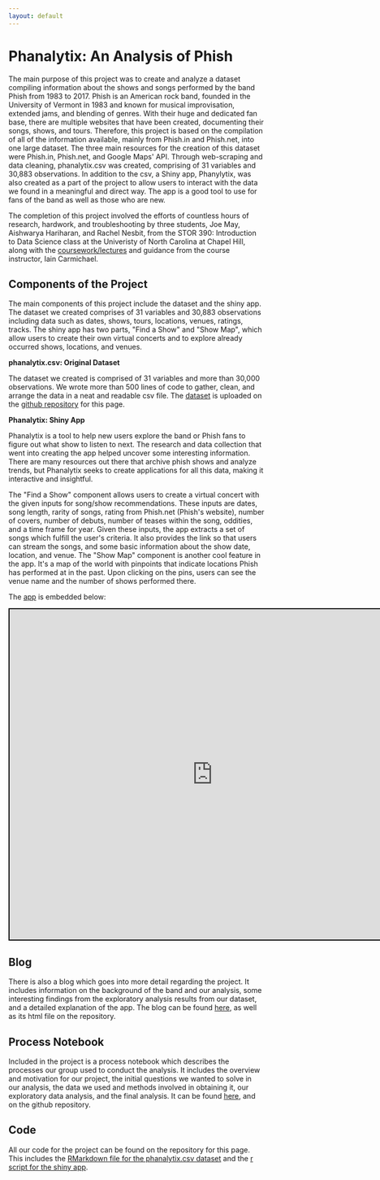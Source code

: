 ```yaml
---
layout: default
---
```


# Phanalytix: An Analysis of Phish

The main purpose of this project was to create and analyze a dataset compiling information about the shows and songs performed by the band Phish from 1983 to 2017.  Phish is an American rock band, founded in the University of Vermont in 1983 and known for musical improvisation, extended jams, and blending of genres.  With their huge and dedicated fan base, there are multiple websites that have been created, documenting their songs, shows, and tours.  Therefore, this project is based on the compilation of all of the information available, mainly from Phish.in and Phish.net, into one large dataset.  The three main resources for the creation of this dataset were Phish.in, Phish.net, and Google Maps' API.  Through web-scraping and data cleaning, phanalytix.csv was created, comprising of 31 variables and 30,883 observations.  In addition to the csv, a Shiny app, Phanylytix, was also created as a part of the project to allow users to interact with the data we found in a meaningful and direct way.  The app is a good tool to use for fans of the band as well as those who are new.  

The completion of this project involved the efforts of countless hours of research, hardwork, and troubleshooting by three students, Joe May, Aishwarya Hariharan, and Rachel Nesbit, from the STOR 390: Introduction to Data Science class at the Univeristy of North Carolina at Chapel Hill, along with the [coursework/lectures](https://idc9.github.io/stor390/) and guidance from the course instructor, Iain Carmichael.

## Components of the Project

The main components of this project include the dataset and the shiny app.  The dataset we created comprises of 31 variables and 30,883 observations including data such as dates, shows, tours, locations, venues, ratings, tracks.  The shiny app has two parts, "Find a Show" and "Show Map", which allow users to create their own virtual concerts and to explore already occurred shows, locations, and venues.  


**phanalytix.csv: Original Dataset**

The dataset we created is comprised of 31 variables and more than 30,000 observations.  We wrote more than 500 lines of code to gather, clean, and arrange the data in a neat and readable csv file.  The [dataset](https://github.com/ahariharan95/phish_analytics/blob/master/phanalytix.csv) is uploaded on the [github repository](https://github.com/ahariharan95/phish_analytics) for this page. 


**Phanalytix: Shiny App**

Phanalytix is a tool to help new users explore the band or Phish fans to figure out what show to listen to next. The research and data collection that went into creating the app helped uncover some interesting information. There are many resources out there that archive phish shows and analyze trends, but Phanalytix seeks to create applications for all this data, making it interactive and insightful.

The "Find a Show" component allows users to create a virtual concert with the given inputs for song/show recommendations.  These inputs are dates, song length, rarity of songs, rating from Phish.net (Phish's website), number of covers, number of debuts, number of teases within the song, oddities, and a time frame for year.  Given these inputs, the app extracts a set of songs which fulfill the user's criteria. It also provides the link so that users can stream the songs, and some basic information about the show date, location, and venue. The "Show Map" component is another cool feature in the app. It's a map of the world with pinpoints that indicate locations Phish has performed at in the past. Upon clicking on the pins, users can see the venue name and the number of shows performed there. 

The [app](https://ahariharan.shinyapps.io/phanalytix_app/) is embedded below:  


<iframe src="https://ahariharan.shinyapps.io/phanalytix_app/" style=" border: 2px solid black;width:800px;height:650px;"></iframe> 


## Blog

There is also a blog which goes into more detail regarding the project.  It includes information on the background of the band and our analysis, some interesting findings from the exploratory analysis results from our dataset, and a detailed explanation of the app.  The blog can be found [here](http://rpubs.com/ahariharan95/phanalytix_blog), as well as its html file on the repository.  

## Process Notebook

Included in the project is a process notebook which describes the processes our group used to conduct the analysis.  It includes the overview and motivation for our project, the initial questions we wanted to solve in our analysis, the data we used and methods involved in obtaining it, our exploratory data analysis, and the final analysis.  It can be found [here](), and on the github repository.

## Code

All our code for the project can be found on the repository for this page.  This includes the [RMarkdown file for the phanalytix.csv dataset](https://github.com/ahariharan95/phish_analytics/blob/master/phanalytix.Rmd) and the [r script for the shiny app](https://github.com/ahariharan95/phish_analytics/blob/master/phanalytix_shiny.r).



